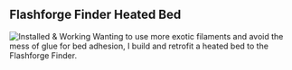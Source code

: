 ## Flashforge Finder Heated Bed
![Installed & Working](./photographs/DSC_1611.jpg)
Wanting to use more exotic filaments and avoid the mess of glue for bed adhesion, I build and retrofit a heated bed to the Flashforge Finder.